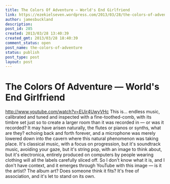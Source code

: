```yaml
---
title: The Colors Of Adventure — World's End Girlfriend
link: https://ezekielseven.wordpress.com/2013/03/28/the-colors-of-adventure/
author: jamesbuckland
description: 
post_id: 285
created: 2013/03/28 13:40:39
created_gmt: 2013/03/28 18:40:39
comment_status: open
post_name: the-colors-of-adventure
status: publish
post_type: post
layout: post
---
```


# The Colors Of Adventure — World's End Girlfriend

http://www.youtube.com/watch?v=EUir4UwyVHc This is... endless music, calibrated and tuned and inspected with a fine-toothed-comb, with its timbre set just so to create a larger room than it was recorded in — or was it recorded? It may have arisen naturally, the flutes or pianos or synths, what are they? echoing back and forth forever, and a microphone was merely lowered down into the cavern where this natural phenomenon was taking place. It's classical music, with a focus on progression, but it's soundtrack music, avoiding your gaze, but it's string pop, with an image to think about, but it's electronica, entirely produced on computers by people wearing clothing will all the labels carefully sliced off. So I don't know what it is, and I don't have context, and it emerges through YouTube with this image — is it the artist? The album art? Does someone think it fits? It's free of association, and it's let to stand on its own.
